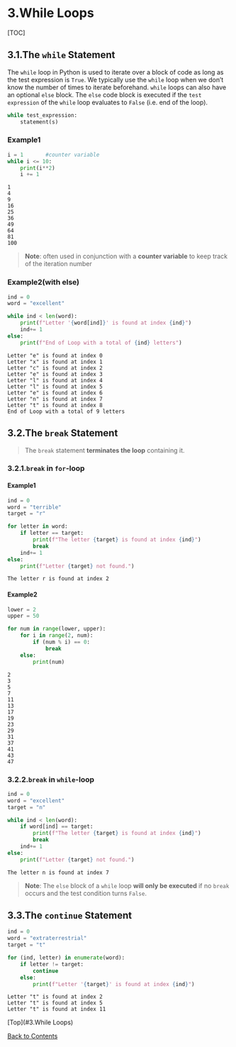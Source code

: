# 3.While Loops

[TOC]

## 3.1.The `while` Statement

The `while` loop in Python is used to iterate over a block of code as long as the test expression is `True`. We typically use the `while` loop when we don’t know the number of times to iterate beforehand. `while` loops can also have an optional `else` block. The `else` code block is executed if the `test expression` of the `while` loop evaluates to `False` (i.e. end of the loop).

```python
while test_expression:
    statement(s)
```

### Example1

```python
i = 1		#counter variable
while i <= 10:
    print(i**2)
    i += 1
```

```
1
4
9
16
25
36
49
64
81
100
```

> **Note**: often used in conjunction with a **counter variable** to keep track of the iteration number

### Example2(with else)

```python
ind = 0
word = "excellent"

while ind < len(word):
    print(f"Letter '{word[ind]}' is found at index {ind}")
    ind+= 1
else:
    print(f"End of Loop with a total of {ind} letters")
```

```
Letter "e" is found at index 0
Letter "x" is found at index 1
Letter "c" is found at index 2
Letter "e" is found at index 3
Letter "l" is found at index 4
Letter "l" is found at index 5
Letter "e" is found at index 6
Letter "n" is found at index 7
Letter "t" is found at index 8
End of Loop with a total of 9 letters
```





## 3.2.The `break` Statement

> The `break` statement **terminates the loop** containing it.

### 3.2.1.`break` in `for`-loop

#### Example1

```python
ind = 0
word = "terrible"
target = "r"

for letter in word:
    if letter == target:
        print(f"The letter {target} is found at index {ind}")
        break
    ind+= 1
else:
    print(f"Letter {target} not found.")
```

```
The letter r is found at index 2
```

#### Example2

```python
lower = 2
upper = 50

for num in range(lower, upper):
    for i in range(2, num):
        if (num % i) == 0:
            break
    else:
        print(num)
```

```
2
3
5
7
11
13
17
19
23
29
31
37
41
43
47
```

### 3.2.2.`break` in `while`-loop

```python
ind = 0
word = "excellent"
target = "n"

while ind < len(word):
    if word[ind] == target:
        print(f"The letter {target} is found at index {ind}")
        break
    ind+= 1
else:
    print(f"Letter {target} not found.")
```

```
The letter n is found at index 7
```

> **Note**: The `else` block of a `while` loop **will only be executed** if no `break` occurs and the test condition turns `False`.





## 3.3.The `continue` Statement

```python
ind = 0
word = "extraterrestrial"
target = "t"

for (ind, letter) in enumerate(word):
    if letter != target:
        continue
    else:
        print(f"Letter '{target}' is found at index {ind}")

```

```
Letter "t" is found at index 2
Letter "t" is found at index 5
Letter "t" is found at index 11
```







[Top](#3.While Loops)

[Back to Contents](Flow_README.md)